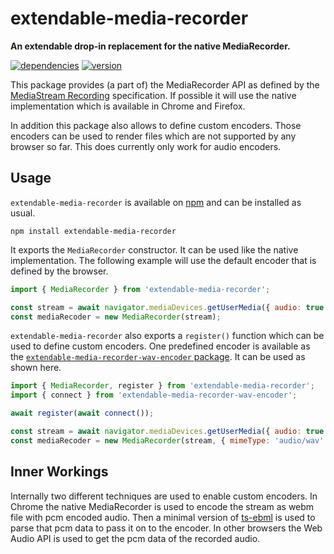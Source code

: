 # extendable-media-recorder

**An extendable drop-in replacement for the native MediaRecorder.**

[![dependencies](https://img.shields.io/david/chrisguttandin/extendable-media-recorder.svg?style=flat-square)](https://www.npmjs.com/package/extendable-media-recorder)
[![version](https://img.shields.io/npm/v/extendable-media-recorder.svg?style=flat-square)](https://www.npmjs.com/package/extendable-media-recorder)

This package provides (a part of) the MediaRecorder API as defined by the [MediaStream Recording](https://w3c.github.io/mediacapture-record) specification. If possible it will use the native implementation which is available in Chrome and Firefox.

In addition this package also allows to define custom encoders. Those encoders can be used to render files which are not supported by any browser so far. This does currently only work for audio encoders.

## Usage

`extendable-media-recorder` is available on [npm](https://www.npmjs.com/package/extendable-media-recorder) and can be installed as usual.

```shell
npm install extendable-media-recorder
```

It exports the `MediaRecorder` constructor. It can be used like the native implementation. The following example will use the default encoder that is defined by the browser.

```js
import { MediaRecorder } from 'extendable-media-recorder';

const stream = await navigator.mediaDevices.getUserMedia({ audio: true });
const mediaRecoder = new MediaRecorder(stream);
```

`extendable-media-recorder` also exports a `register()` function which can be used to define custom encoders. One predefined encoder is available as the [`extendable-media-recorder-wav-encoder` package](https://github.com/chrisguttandin/extendable-media-recorder-wav-encoder). It can be used as shown here.

```js
import { MediaRecorder, register } from 'extendable-media-recorder';
import { connect } from 'extendable-media-recorder-wav-encoder';

await register(await connect());

const stream = await navigator.mediaDevices.getUserMedia({ audio: true });
const mediaRecoder = new MediaRecorder(stream, { mimeType: 'audio/wav' });
```

## Inner Workings

Internally two different techniques are used to enable custom encoders. In Chrome the native MediaRecorder is used to encode the stream as webm file with pcm encoded audio. Then a minimal version of [ts-ebml](https://github.com/legokichi/ts-ebml) is used to parse that pcm data to pass it on to the encoder. In other browsers the Web Audio API is used to get the pcm data of the recorded audio.
